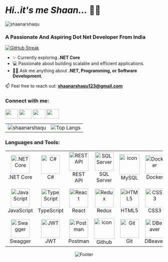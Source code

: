 # *Hi..it's me Shaan...* 👋😊  

<p align="left"> <img src="https://komarev.com/ghpvc/?username=shaanarshaqu&label=Profile%20views&color=43782A&style=for-the-badge" alt="shaanarshaqu" /> </p>
<h3>A Passionate And Aspiring Dot Net Developer From India</h3>


<div> 
  
[![GitHub Streak](https://streak-stats.demolab.com/?user=shaanarshaqu&theme=chartreuse-dark)](https://git.io/streak-stats)
<!-- ![LeetCode Stats](https://leetcode.card.workers.dev/shaanarshaqu?theme=dark&font=source_code_pro&extension=null) -->

</div>


- ✨ Currently exploring **.NET Core**
- 💻 Passionate about building scalable and efficient applications.
- 🧑‍💻 Ask me anything about **.NET, Programming, or Software Development**.

📫 Feel free to reach out: **shaanarshaqu123@gmail.com**

<div>  
  
<h3 align="left">Connect with me:</h3>
<p align="left">

<a href="https://linkedin.com/in/shaan-arshaqu" target="blank"><img align="center" src="https://raw.githubusercontent.com/rahuldkjain/github-profile-readme-generator/master/src/images/icons/Social/linked-in-alt.svg" height="30" width="40" /></a>
<a href="https://instagram.com/shaan_arshaqu_" target="blank"><img align="center" src="https://raw.githubusercontent.com/rahuldkjain/github-profile-readme-generator/master/src/images/icons/Social/instagram.svg" height="30" width="40" /></a>
<a href="https://leetcode.com/u/shaanarshaqu" target="blank"><img align="center" src="https://raw.githubusercontent.com/rahuldkjain/github-profile-readme-generator/master/src/images/icons/Social/leet-code.svg" height="30" width="40" /></a>
<a href="https://www.facebook.com/shaan.arshaqu/" target="blank"><img align="center" src="https://raw.githubusercontent.com/rahuldkjain/github-profile-readme-generator/master/src/images/icons/Social/facebook.svg" height="30" width="40" /></a>
</p>
</div>

<table align="center">
  <tr>
    <td align="center">
      <img src="https://github-readme-stats.vercel.app/api?username=shaanarshaqu&show_icons=true&locale=en&title_color=ffffff&text_color=ffffff&bg_color=000000" alt="shaanarshaqu" />
    </td>
    <td align="center">
      <img src="https://github-readme-stats.vercel.app/api/top-langs/?username=shaanarshaqu&layout=compact&theme=vision-friendly-dark" alt="Top Langs" />
    </td>
  </tr>
</table>
<div align="center">

<h3 align="left">Languages and Tools:</h3>
<div>
<table>
  <tr>
    <td align="center" width="96">
      <a href="#dotnet-core">
        <img src="https://cdn.jsdelivr.net/gh/devicons/devicon/icons/dotnetcore/dotnetcore-original.svg" alt=".NET Core" width="60" height="60" />
      </a>
      <br>.NET Core
    </td>
    <td align="center" width="96">
        <img src="https://techstack-generator.vercel.app/csharp-icon.svg" alt="C#" width="60" height="60" />
      <br>C#
    </td>
    <td align="center" width="96">
        <img src="https://techstack-generator.vercel.app/restapi-icon.svg" alt="REST API" width="62" height="62" />
      <br>REST API
    </td>
    <td align="center" width="96">
        <img src="https://cdn.jsdelivr.net/gh/devicons/devicon/icons/microsoftsqlserver/microsoftsqlserver-plain.svg" alt="SQL Server" width="60" height="60" />
      <br>SQL Server
    </td>
    <td align="center" width="96">
        <img src="https://techstack-generator.vercel.app/mysql-icon.svg" alt="icon" width="65" height="65" />
      <br>MySQL
    </td>
    <td align="center" width="96">
        <img src="https://techstack-generator.vercel.app/docker-icon.svg" alt="Docker" width="60" height="60" />
      <br>Docker
    </td>
    <td align="center" width="96">
        <img src="https://www.vectorlogo.zone/logos/microsoft_azure/microsoft_azure-icon.svg" alt="Azure" width="60" height="60" />
      <br>Azure
    </td>
        <td align="center" width="96">
        <img src="https://techstack-generator.vercel.app/aws-icon.svg" alt="AWS" width="60" height="60" />
      <br>AWS
    </td>
  </tr>
  <tr>
    <td align="center" width="96">
        <img src="https://techstack-generator.vercel.app/js-icon.svg" alt="JavaScript" width="60" height="60" />
      <br>JavaScript
    </td>
        <td align="center" width="96">
        <img src="https://cdn.jsdelivr.net/gh/devicons/devicon/icons/typescript/typescript-original.svg" alt="TypeScript" width="60" height="60" />
      <br>TypeScript
    </td>
    <td align="center" width="96">
        <img src="https://techstack-generator.vercel.app/react-icon.svg" alt="React" width="60" height="60" />
      <br>React
    </td>
    <td align="center" width="96">
        <img src="https://techstack-generator.vercel.app/redux-icon.svg" alt="Redux" width="60" height="60" />
      <br>Redux
    </td>
    <td align="center" width="96">
        <img src="https://skillicons.dev/icons?i=html" width="60" height="60" alt="HTML5" />
      <br>HTML5
    </td>
    <td align="center" width="96">
        <img src="https://skillicons.dev/icons?i=css" width="60" height="60" alt="CSS3" />
      <br>CSS3
    </td>
    <td align="center" width="96">
        <img src="https://skillicons.dev/icons?i=bootstrap" width="60" height="60" alt="Bootstrap" />
      <br>Bootstrap
    </td>
    <td align="center" width="96">
       <img src="https://cdn.jsdelivr.net/gh/devicons/devicon/icons/materialui/materialui-original.svg" alt="Material UI" width="60" height="60" />
      <br>Material UI
    </td>
  </tr>
  <tr>
    <td align="center" width="96">
        <img src="https://cdn.jsdelivr.net/gh/devicons/devicon/icons/swagger/swagger-original.svg" alt="Swagger" width="60" height="60" />
      <br>Swagger
    </td>
    <td align="center" width="96">
        <img src="http://jwt.io/img/icon.svg" alt="JWT" width="60" height="60" />
      <br>JWT
    </td>
    <td align="center" width="96">
        <img src="https://www.vectorlogo.zone/logos/getpostman/getpostman-icon.svg" alt="Postman" width="60" height="60" />
      <br>Postman
    </td>
    <td align="center" width="96">
        <img src="https://techstack-generator.vercel.app/github-icon.svg" alt="icon" width="65" height="65" />
      <br>Github
    </td>
    <td align="center" width="96"> 
        <img src="https://user-images.githubusercontent.com/25181517/192108372-f71d70ac-7ae6-4c0d-8395-51d8870c2ef0.png" width="60" height="60" alt="Git" />
      <br>Git
    </td>
    <td align="center" width="96">
       <img src="https://cdn.jsdelivr.net/gh/devicons/devicon/icons/dbeaver/dbeaver-original.svg" alt="DBeaver" width="60" height="60" />
      <br>DBeaver
    </td>
  </tr>
</table>
</div>

   ![Footer](https://github.com/shaanarshaqu/shaanarshaqu/raw/main/footer.svg)
